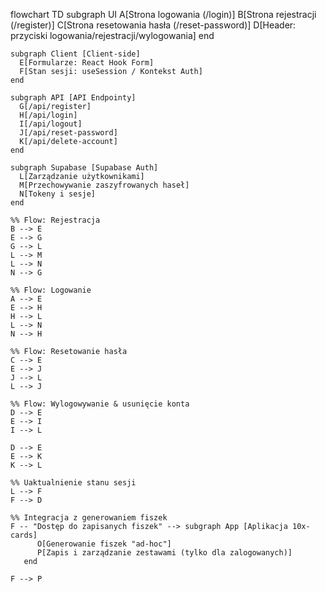 flowchart TD
subgraph UI
A[Strona logowania (/login)]
B[Strona rejestracji (/register)]
C[Strona resetowania hasła (/reset-password)]
D[Header: przyciski logowania/rejestracji/wylogowania]
end

    subgraph Client [Client-side]
      E[Formularze: React Hook Form]
      F[Stan sesji: useSession / Kontekst Auth]
    end

    subgraph API [API Endpointy]
      G[/api/register]
      H[/api/login]
      I[/api/logout]
      J[/api/reset-password]
      K[/api/delete-account]
    end

    subgraph Supabase [Supabase Auth]
      L[Zarządzanie użytkownikami]
      M[Przechowywanie zaszyfrowanych haseł]
      N[Tokeny i sesje]
    end

    %% Flow: Rejestracja
    B --> E
    E --> G
    G --> L
    L --> M
    L --> N
    N --> G

    %% Flow: Logowanie
    A --> E
    E --> H
    H --> L
    L --> N
    N --> H

    %% Flow: Resetowanie hasła
    C --> E
    E --> J
    J --> L
    L --> J

    %% Flow: Wylogowywanie & usunięcie konta
    D --> E
    E --> I
    I --> L

    D --> E
    E --> K
    K --> L

    %% Uaktualnienie stanu sesji
    L --> F
    F --> D

    %% Integracja z generowaniem fiszek
    F -- "Dostęp do zapisanych fiszek" --> subgraph App [Aplikacja 10x-cards]
          O[Generowanie fiszek "ad-hoc"]
          P[Zapis i zarządzanie zestawami (tylko dla zalogowanych)]
       end

    F --> P
